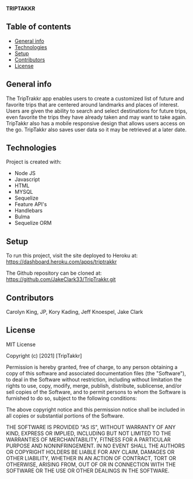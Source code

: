 **TRIPTAKKR**

## Table of contents
* [General info](#general-info)
* [Technologies](#technologies)
* [Setup](#setup)
* [Contributors](#contributors)
* [License](#license)



## General info
The TripTrakkr app enables users to create a customized list of future and favorite trips that are centered around landmarks and places of interest. Users are given the ability to search and select destinations for future trips, even favorite the trips they have already taken and may want to take again. TripTakkr also has a mobile responsive design that allows users access on the go. TripTakkr also saves user data so it may be retrieved at a later date.




## Technologies
Project is created with:
* Node JS
* Javascript
* HTML
* MYSQL
* Sequelize
* Feature API's
* Handlebars
* Bulma
* Sequelize ORM



## Setup
To run this project, visit the site deployed to Heroku at:
https://dashboard.heroku.com/apps/triptrakkr

The Github repository can be cloned at:
https://github.com/JakeClark33/TripTrakkr.git




## Contributors
Carolyn King, 
JP, 
Kory Kading, 
Jeff Knoespel, 
Jake Clark


## License
MIT License

Copyright (c) [2021] [TripTakkr]

Permission is hereby granted, free of charge, to any person obtaining a copy
of this software and associated documentation files (the "Software"), to deal
in the Software without restriction, including without limitation the rights
to use, copy, modify, merge, publish, distribute, sublicense, and/or sell
copies of the Software, and to permit persons to whom the Software is
furnished to do so, subject to the following conditions:

The above copyright notice and this permission notice shall be included in all
copies or substantial portions of the Software.

THE SOFTWARE IS PROVIDED "AS IS", WITHOUT WARRANTY OF ANY KIND, EXPRESS OR
IMPLIED, INCLUDING BUT NOT LIMITED TO THE WARRANTIES OF MERCHANTABILITY,
FITNESS FOR A PARTICULAR PURPOSE AND NONINFRINGEMENT. IN NO EVENT SHALL THE
AUTHORS OR COPYRIGHT HOLDERS BE LIABLE FOR ANY CLAIM, DAMAGES OR OTHER
LIABILITY, WHETHER IN AN ACTION OF CONTRACT, TORT OR OTHERWISE, ARISING FROM,
OUT OF OR IN CONNECTION WITH THE SOFTWARE OR THE USE OR OTHER DEALINGS IN THE
SOFTWARE.
